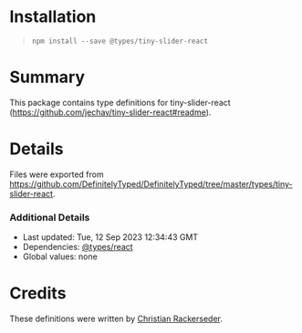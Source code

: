 # Installation
> `npm install --save @types/tiny-slider-react`

# Summary
This package contains type definitions for tiny-slider-react (https://github.com/jechav/tiny-slider-react#readme).

# Details
Files were exported from https://github.com/DefinitelyTyped/DefinitelyTyped/tree/master/types/tiny-slider-react.

### Additional Details
 * Last updated: Tue, 12 Sep 2023 12:34:43 GMT
 * Dependencies: [@types/react](https://npmjs.com/package/@types/react)
 * Global values: none

# Credits
These definitions were written by [Christian Rackerseder](https://github.com/screendriver).
